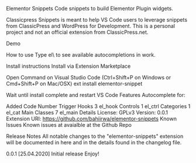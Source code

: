 Elementor Snippets
Code snippets to build Elementor Plugin widgets.

Classicpress Snippets is meant to help VS Code users to leverage snippets from ClassicPress and WordPress for Development. This is a personal project and not an official extension from ClassicPress.net.

Demo

How to use
Type el\ to see available autocompletions in work.

Install instructions
Install via Extension Marketplace

Open Command on Visual Studio Code (Ctrl+Shift+P on Windows or Cmd+Shift+P on Mac/OSX)
ext install elementor-snippet

Wait until install complete and restart VS Code
Features
Autocomplete for:

Added Code Number Trigger
Hooks 3 el_hook
Controls 1 el_ctrl
Categories 1 el_cat
Main Classes 7 el_main
Details
License: GPLv3
Version: 0.0.1
Extension URI: https://github.com/bahiirwa/elementor-snippets
Known Issues
Known issues at avaialble at the Github Repo

Release Notes
All notable changes to the "elementor-snippets" extension will be documented in here and in the details found in the changelog file.

0.0.1 [25.04.2020]
Initial release
Enjoy!